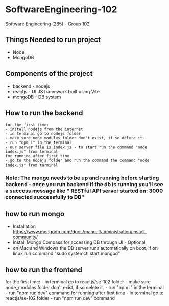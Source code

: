 # SoftwareEngineering-102
Software Engineering (285) - Group 102


## Things Needed to run project
- Node
- MongoDB

## Components of the project
- backend - nodejs
- reactjs - UI JS framework built using Vite
- mongoDB - DB system

## How to run the backend
    for the first time:
    - install nodejs from the internet
    - in terminal go to nodejs folder
    - make sure node_modules folder don't exist, if so delete it.
    - run "npm i" in the terminal 
    - our server file is index.js - to start run the command "node index.js" from terminal
    for running after first time
    - go to the nodejs folder and run the command the command "node index.js" from terminal
### Note: The mongo needs to be up and running before starting backend - once you run backend if the db is running you'll see a success message like " RESTful API server started on: 3000 connected successfully to DB"    

## how to run mongo
- Installation https://www.mongodb.com/docs/manual/administration/install-community/
- Install Mongo Compass for accessing DB through UI - Optional
- on Mac and Windows the DB server runs automatically on boot, if on linux  run command "sudo systemctl start mongod"

## how to run the frontend
 for the first time:
    - in terminal go to reactjs/se-102 folder
    - make sure node_modules folder don't exist, if so delete it.
    - run "npm i" in the terminal 
    - run "npm run dev" command
    for running after first time
    -  in terminal go to reactjs/se-102 folder
    - run "npm run dev" command
